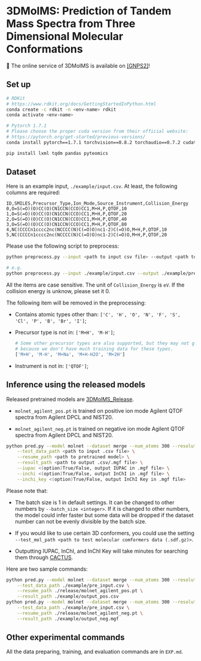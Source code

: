 <!--
 * @Date: 2022-03-03 16:18:45
 * @LastEditors: yuhhong
 * @LastEditTime: 2022-12-11 01:00:20
-->
# 3DMolMS: Prediction of Tandem Mass Spectra from Three Dimensional Molecular Conformations

👏 The online service of 3DMolMS is available on [[GNPS2]](https://spectrumprediction.gnps2.org)!

## Set up

```bash
# RDKit
# https://www.rdkit.org/docs/GettingStartedInPython.html
conda create -c rdkit -n <env-name> rdkit
conda activate <env-name>

# Pytorch 1.7.1
# Please choose the proper cuda version from their official website:
# https://pytorch.org/get-started/previous-versions/
conda install pytorch==1.7.1 torchvision==0.8.2 torchaudio==0.7.2 cudatoolkit=11.0 -c pytorch

pip install lxml tqdm pandas pyteomics
```



## Dataset

Here is an example input, `./example/input.csv`. At least, the following columns are required: 

```csv
ID,SMILES,Precursor_Type,Ion_Mode,Source_Instrument,Collision_Energy
0,O=S(=O)(O)CC(O)CN1CCN(CCO)CC1,M+H,P,QTOF,10
1,O=S(=O)(O)CC(O)CN1CCN(CCO)CC1,M+H,P,QTOF,20
2,O=S(=O)(O)CC(O)CN1CCN(CCO)CC1,M+H,P,QTOF,40
3,O=S(=O)(O)CC(O)CN1CCN(CCO)CC1,M+H,P,QTOF,80
4,NC(CCCCn1cccc2nc(NCCCC(N)C(=O)O)nc1-2)C(=O)O,M+H,P,QTOF,10
5,NC(CCCCn1cccc2nc(NCCCC(N)C(=O)O)nc1-2)C(=O)O,M+H,P,QTOF,20
```

Please use the following script to preprocess:

```bash
python preprocess.py --input <path to input csv file> --output <path to output csv file>

# e.g.
python preprocess.py --input ./example/input.csv --output ./example/pre_input.csv 
```

All the items are case sensitive. The unit of `Collision_Energy` is `eV`. If the collision energy is unknow, please set it 0. 

The following item will be removed in the preprocessing: 

- Contains atomic types other than: `['C', 'H', 'O', 'N', 'F', 'S', 'Cl', 'P', 'B', 'Br', 'I']`; 

- Precursor type is not in: `['M+H', 'M-H']`; 

  ```bash
  # Some other precursor types are also supported, but they may not get high-accurate, 
  # because we don't have much training data for these types. 
  ['M+H', 'M-H', 'M+Na', 'M+H-H2O', 'M+2H']
  ```

- Instrument is not in: `['QTOF']`; 



## Inference using the released models

Released pretrained models are [3DMolMS_Release](https://drive.google.com/drive/folders/1fWx3d8vCPQi-U-obJ3kVL3XiRh75x5Ce?usp=sharing). 

- `molnet_agilent_pos.pt` is trained on positive ion mode Agilent QTOF spectra from Agilent DPCL and NIST20. 

- `molnet_agilent_neg.pt` is trained on negative ion mode Agilent QTOF spectra from Agilent DPCL and NIST20. 

```bash
python pred.py --model molnet --dataset merge --num_atoms 300 --resolution 0.2 --ion_mode <P/N> \
	--test_data_path <path to input .csv file> \
	--resume_path <path to pretrained model> \
	--result_path <path to output .csv/.mgf file> \
	--iupac <(option)True/False, output IUPAC in .mgf file> \
	--inchi <(option)True/False, output InChI in .mgf file> \
	--inchi_key <(option)True/False, output InChI Key in .mgf file> 
```

Please note that: 

- The batch size is 1 in default settings. It can be changed to other numbers by `--batch_size <integer>`. 
If it is changed to other numbers, the model could infer faster but some data will be dropped if the dataset number can not 
be evenly divisible by the batch size. 

- If you would like to use certain 3D conformers, you could use the setting `--test_mol_path <path to test molecular comformers data (.sdf.gz)>`.

- Outputting IUPAC, InChI, and InChI Key will take minutes for searching them through [CACTUS](https://cactus.nci.nih.gov/). 

Here are two sample commands: 

```bash
python pred.py --model molnet --dataset merge --num_atoms 300 --resolution 0.2 --ion_mode P \
	--test_data_path ./example/pre_input.csv \
	--resume_path ./release/molnet_agilent_pos.pt \
	--result_path ./example/output_pos.csv
python pred.py --model molnet --dataset merge --num_atoms 300 --resolution 0.2 --ion_mode N \
	--test_data_path ./example/pre_input.csv \
	--resume_path ./release/molnet_agilent_neg.pt \
	--result_path ./example/output_neg.mgf
```



## Other experimental commands

All the data preparing, training, and evaluation commands are in `EXP.md`.

